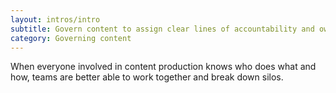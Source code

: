 ```yaml
---
layout: intros/intro
subtitle: Govern content to assign clear lines of accountability and ownership for leaders, doers and specialists.
category: Governing content
---
```

When everyone involved in content production knows who does what and how, teams are better able to work together and break down silos.
